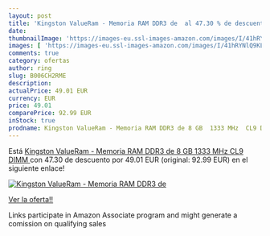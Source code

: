 ```yaml
---
layout: post
title: 'Kingston ValueRam - Memoria RAM DDR3 de  al 47.30 % de descuento'
date: 
thumbnailImage: 'https://images-eu.ssl-images-amazon.com/images/I/41hRYNlQ9KL._SL200_.jpg'
images: [ 'https://images-eu.ssl-images-amazon.com/images/I/41hRYNlQ9KL._SL200_.jpg' ]
comments: true
category: ofertas
author: ring
slug: B006CH2RME
description:
actualPrice: 49.01 EUR
currency: EUR
price: 49.01
comparePrice: 92.99 EUR
inStock: true
prodname: Kingston ValueRam - Memoria RAM DDR3 de 8 GB  1333 MHz  CL9 DIMM 
---
```


Está [Kingston ValueRam - Memoria RAM DDR3 de 8 GB  1333 MHz  CL9 DIMM ](https://www.amazon.es/dp/B006CH2RME/?tag=tolees-21) con 47.30 de descuento por 49.01 EUR (original: 92.99 EUR) en el siguiente enlace!

[![Kingston ValueRam - Memoria RAM DDR3 de ](https://images-eu.ssl-images-amazon.com/images/I/41hRYNlQ9KL._SL200_.jpg)](https://www.amazon.es/dp/B006CH2RME/?tag=tolees-21)

[Ver la oferta!!](https://www.amazon.es/dp/B006CH2RME/?tag=tolees-21)

Links participate in Amazon Associate program and might generate a comission on qualifying sales


